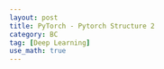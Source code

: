 ```yaml
---
layout: post
title: PyTorch - Pytorch Structure 2
category: BC
tag: [Deep Learning] 
use_math: true
---
```



